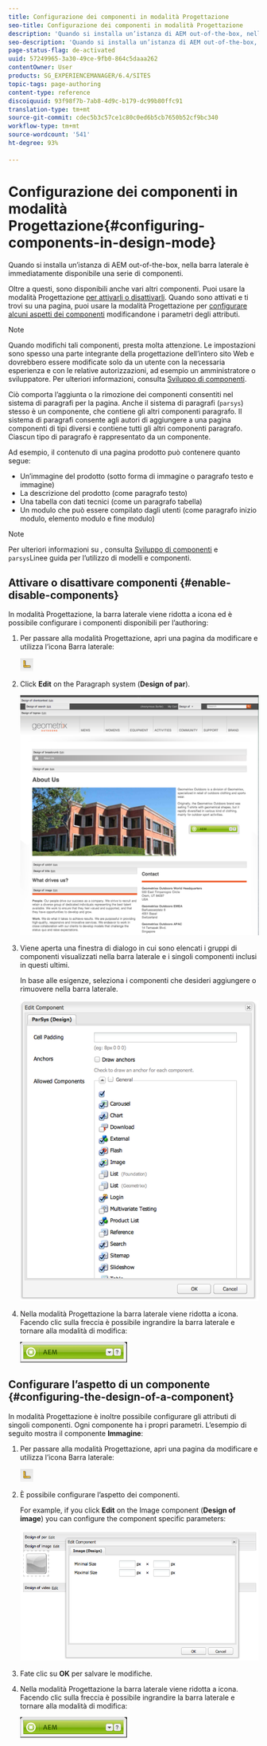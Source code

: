 ```yaml
---
title: Configurazione dei componenti in modalità Progettazione
seo-title: Configurazione dei componenti in modalità Progettazione
description: 'Quando si installa un’istanza di AEM out-of-the-box, nella barra laterale è immediatamente disponibile una serie di componenti. Oltre a questi, sono disponibili anche vari altri componenti. Puoi usare la modalità Progettazione per attivarli o disattivarli. '
seo-description: 'Quando si installa un’istanza di AEM out-of-the-box, nella barra laterale è immediatamente disponibile una serie di componenti. Oltre a questi, sono disponibili anche vari altri componenti. Puoi usare la modalità Progettazione per attivarli o disattivarli. '
page-status-flag: de-activated
uuid: 57249965-3a30-49ce-9fb0-864c5daaa262
contentOwner: User
products: SG_EXPERIENCEMANAGER/6.4/SITES
topic-tags: page-authoring
content-type: reference
discoiquuid: 93f98f7b-7ab8-4d9c-b179-dc99b80ffc91
translation-type: tm+mt
source-git-commit: cdec5b3c57ce1c80c0ed6b5cb7650b52cf9bc340
workflow-type: tm+mt
source-wordcount: '541'
ht-degree: 93%

---
```



# Configurazione dei componenti in modalità Progettazione{#configuring-components-in-design-mode}

Quando si installa un’istanza di AEM out-of-the-box, nella barra laterale è immediatamente disponibile una serie di componenti.

Oltre a questi, sono disponibili anche vari altri componenti. Puoi usare la modalità Progettazione [per attivarli o disattivarli](#enabledisablecomponentsusingdesignmode). Quando sono attivati e ti trovi su una pagina, puoi usare la modalità Progettazione per [configurare alcuni aspetti dei componenti](#configuringcomponentsusingdesignmode) modificandone i parametri degli attributi.

>[!NOTE]
>
>Quando modifichi tali componenti, presta molta attenzione. Le impostazioni sono spesso una parte integrante della progettazione dell’intero sito Web e dovrebbero essere modificate solo da un utente con la necessaria esperienza e con le relative autorizzazioni, ad esempio un amministratore o sviluppatore. Per ulteriori informazioni, consulta [Sviluppo di componenti](/help/sites-developing/components.md).

Ciò comporta l’aggiunta o la rimozione dei componenti consentiti nel sistema di paragrafi per la pagina. Anche il sistema di paragrafi (`parsys`) stesso è un componente, che contiene gli altri componenti paragrafo. Il sistema di paragrafi consente agli autori di aggiungere a una pagina componenti di tipi diversi e contiene tutti gli altri componenti paragrafo. Ciascun tipo di paragrafo è rappresentato da un componente.

Ad esempio, il contenuto di una pagina prodotto può contenere quanto segue:

* Un’immagine del prodotto (sotto forma di immagine o paragrafo testo e immagine)
* La descrizione del prodotto (come paragrafo testo)
* Una tabella con dati tecnici (come un paragrafo tabella)
* Un modulo che può essere compilato dagli utenti (come paragrafo inizio modulo, elemento modulo e fine modulo)

>[!NOTE]
>
>Per ulteriori informazioni su [](/help/sites-developing/components.md#paragraphsystem), consulta [Sviluppo di componenti](/help/sites-developing/dev-guidelines-bestpractices.md#guidelines-for-using-templates-and-components) e `parsys`Linee guida per l’utilizzo di modelli e componenti.

## Attivare o disattivare componenti {#enable-disable-components}

In modalità Progettazione, la barra laterale viene ridotta a icona ed è possibile configurare i componenti disponibili per l’authoring:

1. Per passare alla modalità Progettazione, apri una pagina da modificare e utilizza l’icona Barra laterale:

   ![](do-not-localize/chlimage_1.png)

1. Click **Edit** on the Paragraph system (**Design of par**).

   ![screen_shot_2012-02-08at102726am](assets/screen_shot_2012-02-08at102726am.png)

1. Viene aperta una finestra di dialogo in cui sono elencati i gruppi di componenti visualizzati nella barra laterale e i singoli componenti inclusi in questi ultimi.

   In base alle esigenze, seleziona i componenti che desideri aggiungere o rimuovere nella barra laterale.

   ![screen_shot_2012-02-08at103407am](assets/screen_shot_2012-02-08at103407am.png)

1. Nella modalità Progettazione la barra laterale viene ridotta a icona. Facendo clic sulla freccia è possibile ingrandire la barra laterale e tornare alla modalità di modifica:

   ![](do-not-localize/sidekick-collapsed.png)

## Configurare l’aspetto di un componente {#configuring-the-design-of-a-component}

In modalità Progettazione è inoltre possibile configurare gli attributi di singoli componenti. Ogni componente ha i propri parametri. L’esempio di seguito mostra il componente **Immagine**:

1. Per passare alla modalità Progettazione, apri una pagina da modificare e utilizza l’icona Barra laterale:

   ![](do-not-localize/chlimage_1-1.png)

1. È possibile configurare l’aspetto dei componenti.

   For example, if you click **Edit** on the Image component (**Design of image**) you can configure the component specific parameters:

   ![chlimage_1-12](assets/chlimage_1-12.png)

1. Fate clic su **OK** per salvare le modifiche.

1. Nella modalità Progettazione la barra laterale viene ridotta a icona. Facendo clic sulla freccia è possibile ingrandire la barra laterale e tornare alla modalità di modifica:

   ![](do-not-localize/sidekick-collapsed-1.png)

